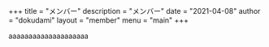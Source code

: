 +++
title = "メンバー"
description = "メンバー"
date = "2021-04-08"
author = "dokudami"
layout = "member"
menu = "main"
+++


aaaaaaaaaaaaaaaaaaaa